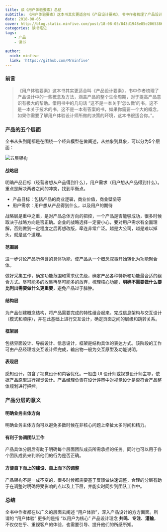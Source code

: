 ```yaml
---
title: 读《用户体验要素》总结
subtitle: 《用户体验要素》这本书其实更适合叫《产品设计要素》，书中作者梳理了产品设计中的一些概念及方法，涵盖产品的整个生命周期，对于提高产品意识有极大的帮助。
date: 2018-08-05
cover: http://blog.static.minfive.com/post/18-08-05/843d1948e85e20653861c115389cc7cf.jpg
categories: 读书笔记
tags:
    - 产品
    - 读书

author:
  nick: minfive
  link: 'https://github.com/Mrminfive'
---
```



### 前言

> 《用户体验要素》这本书其实更适合叫《产品设计要素》，书中作者梳理了产品设计中的一些概念及方法，涵盖产品的整个生命周期，对于提高产品意识有极大的帮助。借用书中的几句话 “这不是一本关于‘怎么做’的书，这不是一本关于技术的书，这不是一本有答案的书，如果你需要一个大的概念，如果你需要了解用户体验设计师所做的决策的环境，这本书很适合你。”。

### 产品的五个层面

全书从头到尾都是在围绕一个经典模型在做阐述，从抽象到具象，可以分为5个层面：

![五层架构][五层架构]

#### 战略层

明确产品目标（经营者想从产品得到什么），用户需求（用户想从产品得到什么）。重点是解决两者之间的冲突，找到平衡点。

* 产品目标：包括产品的商业逻辑，商业价值，商业壁垒等
* 用户需求：用户想从产品得到什么，以及用户的期待

战略层是重中之重，是对产品总体方向的把控，一个产品是否能够成功，很多时候取决于战略方向是否正确。企业的战略选择一定要小心，要对用户需求有全面理解，否则做到一定程度之后再想改版，牵连非常广泛。越是大公司，越是难以掉头，就是这个道理。

#### 范围层

进一步讨论产品所包含的具体功能，使产品从一个概念叙事开始转化为功能聚合体。

做好采集工作，确定功能范围和需求优先级，确定产品各种特新和功能最合适的组合方式。尽可能多的收集再尽可能多的放弃，梳理核心功能，**明确不需要做什么要比列出需要做什么更重要**，避免产品过于臃肿。

#### 结构层

为产品创建概念结构，将产品需要完成的特性组合起来。完成信息架构与交互设计（模式和顺序），并在此基础上进行交互设计，确定页面之间的层级和跳转关系。

#### 框架层

包括界面设计、导航设计、信息设计，框架是结构具体的表达方式。该阶段的工作可由产品经理或交互设计师完成，输出物一般为交互原型及功能说明。

#### 表现层

感知设计，包含了视觉设计和内容优化。一般由 UI 设计师或视觉设计师主导，依据产品原型进行视觉设计。产品经理负责在设计评审中对视觉设计是否符合产品整体规划进行把控。

### 产品分层的意义

#### 明确业务主体方向

明确业务主体方向可以避免多数时候在非核心问题上牵扯太多时间和精力。

#### 有利于协调团队工作

产品具体分层后有助于明确每个层面团队成员所需承担的任务。同时也可以用于各个团队成员来判断他们的行为是否正确。

#### 方便自下而上的建设、自上而下的调整

产品架构不是一成不变的，很多时候都需要基于反馈做快速调整，合理的分层有助于在调整时明确将受影响的点以及上下层，并能实时同步到团队工作中。

### 总结

全书中作者都在以广义的层面去阐述 “用户体验”，深入产品设计的方方面面。所谓的 “用户体验” 更多的是指 “以用户为核心” 产品设计理念 **共鸣**、**专注**、**灌输**，不仅仅在乎、重视客户的体验，也需要引导、提升他们的所感所知。

[五层架构]: http://blog.static.minfive.com/post/18-08-05/0081cd79264982c228c6fcebeab04d15.jpg

